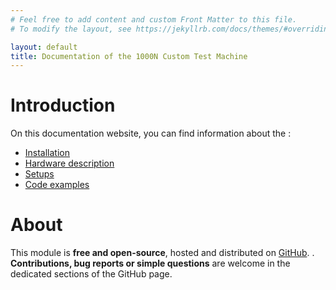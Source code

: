 ```yaml
---
# Feel free to add content and custom Front Matter to this file.
# To modify the layout, see https://jekyllrb.com/docs/themes/#overriding-theme-defaults

layout: default
title: Documentation of the 1000N Custom Test Machine
---
```


# Introduction


On this documentation website, you can find information about the :

- [Installation](installation.markdown)
- [Hardware description](hardware_description.markdown)
- [Setups](setups.markdown)
- [Code examples](code_example.markdown)

# About

This module is **free and open-source**, hosted and distributed on 
[GitHub](https://github.com/LaboratoireMecaniqueLille/1000NCustomTestMachine). 
. **Contributions, bug reports or simple questions** are welcome in the 
dedicated sections of the GitHub page.